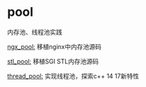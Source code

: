 # pool
内存池、线程池实践

[ngx_pool:](./ngx_pool) 移植nginx中内存池源码

[stl_pool:](./stl_pool) 移植SGI STL内存池源码

[thread_pool:](./thread_pool) 实现线程池，探索c++ 14 17新特性
